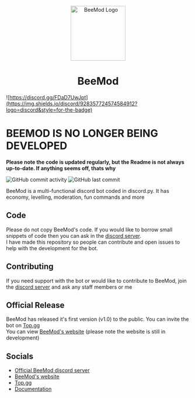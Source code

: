 <p align="center">
  <img alt="BeeMod Logo" src="https://images-ext-1.discordapp.net/external/0BE5Op9zZFggQVp5efhSchGb8Mgcdu5kwqPPaoOw2kU/%3Fsize%3D4096/https/cdn.discordapp.com/avatars/821096670606917692/919aab248f8ee74a38719e239f363b9f.png?width=586&height=586" width="150px" />
  <h1 align="center">BeeMod</h1>
</p>

![https://discord.gg/FDaD7UwJpt](https://img.shields.io/discord/928357724574584912?logo=discord&style=for-the-badge)

# BEEMOD IS NO LONGER BEING DEVELOPED

  **Please note the code is updated regularly, but the Readme is not always up-to-date. If anything seems off, thats why**
  
![GitHub commit activity](https://img.shields.io/github/commit-activity/w/Skelly1301/BeeMod)
![GitHub last commit](https://img.shields.io/github/last-commit/Skelly1301/BeeMod)

BeeMod is a multi-functional discord bot coded in discord.py. It has economy, levelling, moderation, fun commands and more

## Code
Please do not copy BeeMod's code. If you would like to borrow small snippets of code then you can ask in the [discord server](https://discord.gg/Guwsy5DzxY).
<br> I have made this repository so people can contribute and open issues to help with the development for the bot.

## Contributing
If you need support with the bot or would like to contribute to BeeMod, join the [discord server](https://discord.gg/Guwsy5DzxY) and ask any staff members or me

## Official Release
BeeMod has released it's first version (v1.0) to the public. You can invite the bot on [Top.gg](https://top.gg/bot/930140924833562684)
<br> You can view [BeeMod's website](https://beemod.repl.co) (please note the website is still in development)

## Socials
- [Official BeeMod discord server](https://discord.gg/Guwsy5DzxY)
- [BeeMod's website](https://beemod.repl.co)
- [Top.gg](https://top.gg/bot/930140924833562684)
- [Documentation](https://docs.beemod.repl.co)
